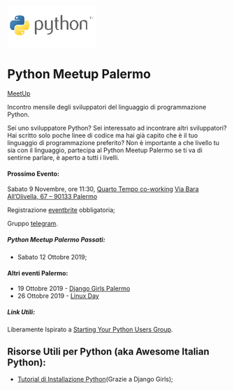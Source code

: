 ![Logo](https://raw.githubusercontent.com/ManuelRomano/Python-meetup-Palermo/master/logo.png)

# Python Meetup Palermo 
[MeetUp](https://www.meetup.com/it-IT/Python-MeetUp-Palermo/)

Incontro mensile degli sviluppatori del linguaggio di programmazione Python.

Sei uno sviluppatore Python? Sei interessato ad incontrare altri sviluppatori? 
Hai scritto solo poche linee di codice ma hai già capito che è il tuo linguaggio di programmazione preferito?
Non è importante a che livello tu sia con il linguaggio, partecipa al Python Meetup Palermo se ti va di sentirne parlare,
è aperto a tutti i livelli. 

#### Prossimo Evento:
Sabato 9 Novembre, ore 11:30, [Quarto Tempo co-working](http://quartotempopalermo.it/) [Via Bara All’Olivella, 67 – 90133 Palermo](https://www.google.it/maps/place/Quarto+Tempo/@38.1210235,13.3581474,17z/data=!3m1!4b1!4m2!3m1!1s0x1319e5f5be7c1543:0xb4fc509a3d8a190c)

Registrazione [eventbrite](https://pythonmeetuppalermo.eventbrite.it ) obbligatoria;

Gruppo [telegram](https://t.me/python_mu_palermo).

##### Python Meetup Palermo Passati:
  - Sabato 12 Ottobre 2019;
  
#### Altri eventi Palermo:
- 19 Ottobre 2019 - [Django Girls Palermo](https://djangogirls.org/palermo/)
- 26 Ottobre 2019 - [Linux Day](https://linuxday.thefreecircle.org/2019/it/)

##### Link Utili:
Liberamente Ispirato a [Starting Your Python Users Group](https://wiki.python.org/moin/StartingYourUsersGroup).

## Risorse Utili per Python (aka Awesome Italian Python):
- [Tutorial di Installazione Python](https://tutorial.djangogirls.org/it/)(Grazie a Django Girls);

